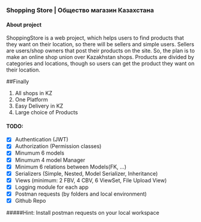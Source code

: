 ### Shopping Store | Общество магазин Казахстана

#### About project

ShoppingStore is a web project, which helps users to find products that they want on their location, 
so there will be sellers and simple users. Sellers are users/shop owners that post their products on the site. 
So, the plan is to make an online shop union over Kazakhstan shops. 
Products are divided by categories and locations, though so users can get the product they want on their location.

##Finally

1. All shops in KZ
2. One Platform
3. Easy Delivery in KZ
4. Large choice of Products

#### TODO:
- [x] Authentication (JWT)
- [x] Authorization (Permission classes)
- [x] Minumum 6 models
- [x] Minumum 4 model Manager
- [x] Minimum 6 relations between Models(FK, ...)
- [x] Serializers (Simple, Nested, Model Serializer, Inheritance)
- [x] Views (minimum: 2 FBV, 4 CBV, 6 ViewSet, File Upload View)
- [x] Logging module for each app
- [x] Postman requests (by folders and local environment)
- [x] Github Repo

#####Hint: Install postman requests on your local workspace